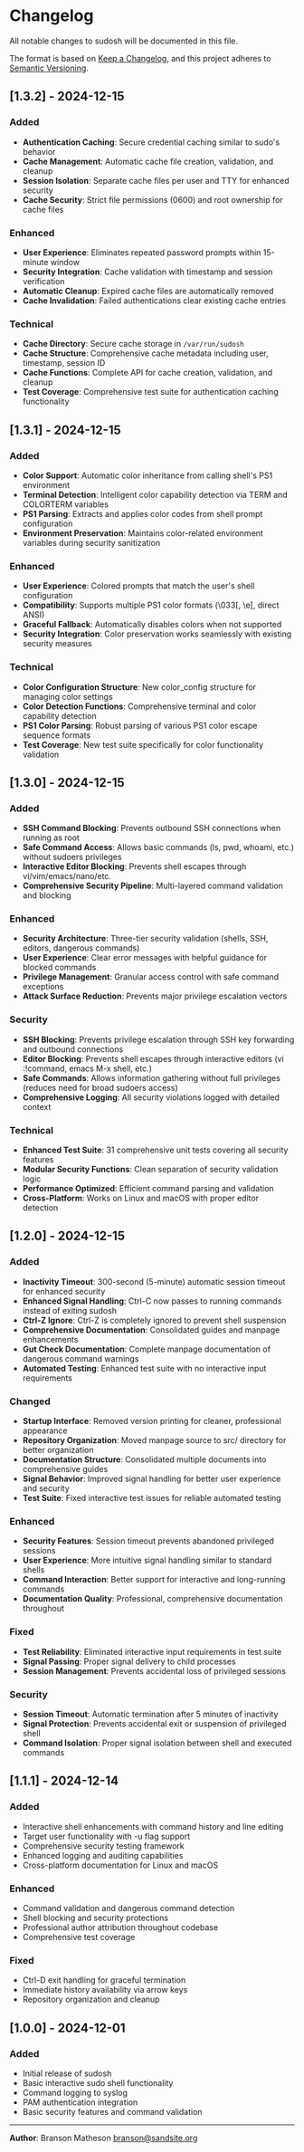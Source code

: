 # Changelog

All notable changes to sudosh will be documented in this file.

The format is based on [Keep a Changelog](https://keepachangelog.com/en/1.0.0/),
and this project adheres to [Semantic Versioning](https://semver.org/spec/v2.0.0.html).

## [1.3.2] - 2024-12-15

### Added
- **Authentication Caching**: Secure credential caching similar to sudo's behavior
- **Cache Management**: Automatic cache file creation, validation, and cleanup
- **Session Isolation**: Separate cache files per user and TTY for enhanced security
- **Cache Security**: Strict file permissions (0600) and root ownership for cache files

### Enhanced
- **User Experience**: Eliminates repeated password prompts within 15-minute window
- **Security Integration**: Cache validation with timestamp and session verification
- **Automatic Cleanup**: Expired cache files are automatically removed
- **Cache Invalidation**: Failed authentications clear existing cache entries

### Technical
- **Cache Directory**: Secure cache storage in `/var/run/sudosh`
- **Cache Structure**: Comprehensive cache metadata including user, timestamp, session ID
- **Cache Functions**: Complete API for cache creation, validation, and cleanup
- **Test Coverage**: Comprehensive test suite for authentication caching functionality

## [1.3.1] - 2024-12-15

### Added
- **Color Support**: Automatic color inheritance from calling shell's PS1 environment
- **Terminal Detection**: Intelligent color capability detection via TERM and COLORTERM variables
- **PS1 Parsing**: Extracts and applies color codes from shell prompt configuration
- **Environment Preservation**: Maintains color-related environment variables during security sanitization

### Enhanced
- **User Experience**: Colored prompts that match the user's shell configuration
- **Compatibility**: Supports multiple PS1 color formats (\033[, \e[, direct ANSI)
- **Graceful Fallback**: Automatically disables colors when not supported
- **Security Integration**: Color preservation works seamlessly with existing security measures

### Technical
- **Color Configuration Structure**: New color_config structure for managing color settings
- **Color Detection Functions**: Comprehensive terminal and color capability detection
- **PS1 Color Parsing**: Robust parsing of various PS1 color escape sequence formats
- **Test Coverage**: New test suite specifically for color functionality validation

## [1.3.0] - 2024-12-15

### Added
- **SSH Command Blocking**: Prevents outbound SSH connections when running as root
- **Safe Command Access**: Allows basic commands (ls, pwd, whoami, etc.) without sudoers privileges
- **Interactive Editor Blocking**: Prevents shell escapes through vi/vim/emacs/nano/etc.
- **Comprehensive Security Pipeline**: Multi-layered command validation and blocking

### Enhanced
- **Security Architecture**: Three-tier security validation (shells, SSH, editors, dangerous commands)
- **User Experience**: Clear error messages with helpful guidance for blocked commands
- **Privilege Management**: Granular access control with safe command exceptions
- **Attack Surface Reduction**: Prevents major privilege escalation vectors

### Security
- **SSH Blocking**: Prevents privilege escalation through SSH key forwarding and outbound connections
- **Editor Blocking**: Prevents shell escapes through interactive editors (vi :!command, emacs M-x shell, etc.)
- **Safe Commands**: Allows information gathering without full privileges (reduces need for broad sudoers access)
- **Comprehensive Logging**: All security violations logged with detailed context

### Technical
- **Enhanced Test Suite**: 31 comprehensive unit tests covering all security features
- **Modular Security Functions**: Clean separation of security validation logic
- **Performance Optimized**: Efficient command parsing and validation
- **Cross-Platform**: Works on Linux and macOS with proper editor detection

## [1.2.0] - 2024-12-15

### Added
- **Inactivity Timeout**: 300-second (5-minute) automatic session timeout for enhanced security
- **Enhanced Signal Handling**: Ctrl-C now passes to running commands instead of exiting sudosh
- **Ctrl-Z Ignore**: Ctrl-Z is completely ignored to prevent shell suspension
- **Comprehensive Documentation**: Consolidated guides and manpage enhancements
- **Gut Check Documentation**: Complete manpage documentation of dangerous command warnings
- **Automated Testing**: Enhanced test suite with no interactive input requirements

### Changed
- **Startup Interface**: Removed version printing for cleaner, professional appearance
- **Repository Organization**: Moved manpage source to src/ directory for better organization
- **Documentation Structure**: Consolidated multiple documents into comprehensive guides
- **Signal Behavior**: Improved signal handling for better user experience and security
- **Test Suite**: Fixed interactive test issues for reliable automated testing

### Enhanced
- **Security Features**: Session timeout prevents abandoned privileged sessions
- **User Experience**: More intuitive signal handling similar to standard shells
- **Command Interaction**: Better support for interactive and long-running commands
- **Documentation Quality**: Professional, comprehensive documentation throughout

### Fixed
- **Test Reliability**: Eliminated interactive input requirements in test suite
- **Signal Passing**: Proper signal delivery to child processes
- **Session Management**: Prevents accidental loss of privileged sessions

### Security
- **Session Timeout**: Automatic termination after 5 minutes of inactivity
- **Signal Protection**: Prevents accidental exit or suspension of privileged shell
- **Command Isolation**: Proper signal isolation between shell and executed commands

## [1.1.1] - 2024-12-14

### Added
- Interactive shell enhancements with command history and line editing
- Target user functionality with -u flag support
- Comprehensive security testing framework
- Enhanced logging and auditing capabilities
- Cross-platform documentation for Linux and macOS

### Enhanced
- Command validation and dangerous command detection
- Shell blocking and security protections
- Professional author attribution throughout codebase
- Comprehensive test coverage

### Fixed
- Ctrl-D exit handling for graceful termination
- Immediate history availability via arrow keys
- Repository organization and cleanup

## [1.0.0] - 2024-12-01

### Added
- Initial release of sudosh
- Basic interactive sudo shell functionality
- Command logging to syslog
- PAM authentication integration
- Basic security features and command validation

---

**Author**: Branson Matheson <branson@sandsite.org>
